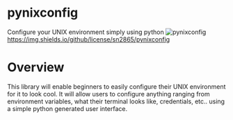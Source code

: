 # pynixconfig
Configure your UNIX environment simply using python
<img src="https://img.shields.io/github/license/sn2865/pynixconfig" alt="pynixconfig"></img>
https://img.shields.io/github/license/sn2865/pynixconfig

# Overview

This library will enable beginners to easily configure their UNIX environment for it to look cool.
It will allow users to configure anything ranging from environment variables, what their terminal looks like,
credentials, etc.. using a simple python generated user interface.
